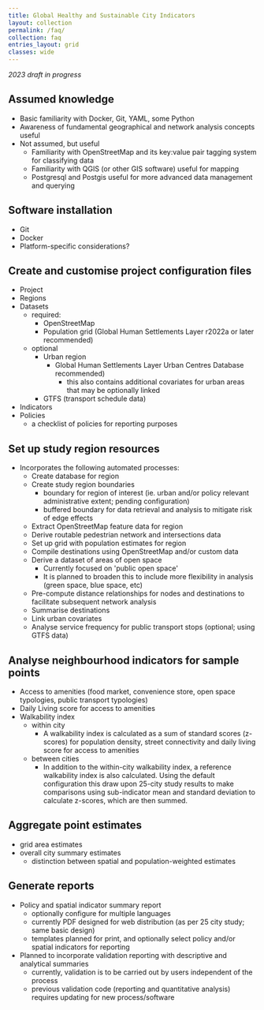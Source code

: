 ```yaml
---
title: Global Healthy and Sustainable City Indicators
layout: collection
permalink: /faq/
collection: faq
entries_layout: grid
classes: wide
---
```

*2023 draft in progress*

## Assumed knowledge
- Basic familiarity with Docker, Git, YAML, some Python
- Awareness of fundamental geographical and network analysis concepts useful
- Not assumed, but useful
    - Familiarity with OpenStreetMap and its key:value pair tagging system for classifying data
    - Familiarity with QGIS (or other GIS software) useful for mapping
    - Postgresql and Postgis useful for more advanced data management and querying
    
## Software installation
- Git
- Docker
- Platform-specific considerations?

## Create and customise project configuration files
- Project
- Regions
- Datasets
    - required:
      - OpenStreetMap
      - Population grid (Global Human Settlements Layer r2022a or later recommended)
    - optional
      - Urban region 
        - Global Human Settlements Layer Urban Centres Database recommended)
          - this also contains additional covariates for urban areas that may be optionally linked
      - GTFS (transport schedule data)
- Indicators
- Policies
  - a checklist of policies for reporting purposes
  
## Set up study region resources
- Incorporates the following automated processes:
  - Create database for region
  - Create study region boundaries
    - boundary for region of interest (ie. urban and/or policy relevant administrative extent; pending configuration)
    - buffered boundary for data retrieval and analysis to mitigate risk of edge effects
  - Extract OpenStreetMap feature data for region
  - Derive routable pedestrian network and intersections data
  - Set up grid with population estimates for region
  - Compile destinations using OpenStreetMap and/or custom data
  - Derive a dataset of areas of open space
     - Currently focused on 'public open space'
     - It is planned to broaden this to include more flexibility in analysis (green space, blue space, etc)
  - Pre-compute distance relationships for nodes and destinations to facilitate subsequent network analysis
  - Summarise destinations
  - Link urban covariates
  - Analyse service frequency for public transport stops (optional; using GTFS data)
  
## Analyse neighbourhood indicators for sample points
- Access to amenities (food market, convenience store, open space typologies, public transport typologies)
- Daily Living score for access to amenities
- Walkability index
   - within city
        - A walkability index is calculated as a sum of standard scores (z-scores) for population density, street connectivity and daily living score for access to amenities
   - between cities
        - In addition to the within-city walkability index, a reference walkability index is also calculated.  Using the default configuration this draw upon 25-city study results to make comparisons using sub-indicator mean and standard deviation to calculate z-scores, which are then summed.
   
## Aggregate point estimates
- grid area estimates
- overall city summary estimates
    - distinction between spatial and population-weighted estimates 
    
## Generate reports
- Policy and spatial indicator summary report
  - optionally configure for multiple languages
  - currently PDF designed for web distribution (as per 25 city study; same basic design)
  - templates planned for print, and optionally select policy and/or spatial indicators for reporting
- Planned to incorporate validation reporting with descriptive and analytical summaries
  - currently, validation is to be carried out by users independent of the process
  - previous validation code (reporting and quantitative analysis) requires updating for new process/software
